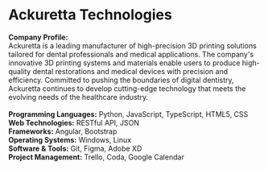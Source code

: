 # Ackuretta Technologies

<b>Company Profile:</b><br>
Ackuretta is a leading manufacturer of high-precision 3D printing solutions tailored for dental professionals and medical applications. The company's innovative 3D printing systems and materials enable users to produce high-quality dental restorations and medical devices with precision and efficiency. Committed to pushing the boundaries of digital dentistry, Ackuretta continues to develop cutting-edge technology that meets the evolving needs of the healthcare industry.
<br>
<br>
<b>Programming Languages:</b> Python, JavaScript, TypeScript, HTML5, CSS</br>
<b>Web Technologies:</b> RESTful API, JSON</br>
<b>Frameworks:</b> Angular, Bootstrap</br>
<b>Operating Systems:</b> Windows, Linux</br>
<b>Software & Tools:</b> Git, Figma, Adobe XD</br>
<b>Project Management:</b> Trello, Coda, Google Calendar
